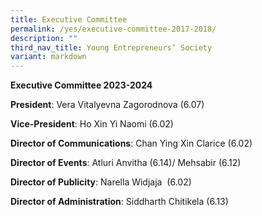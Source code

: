 ```yaml
---
title: Executive Committee
permalink: /yes/executive-committee-2017-2018/
description: ""
third_nav_title: Young Entrepreneurs’ Society
variant: markdown
---
```

**Executive Committee 2023-2024**

**President**: Vera Vitalyevna Zagorodnova (6.07)

**Vice-President**: Ho Xin Yi Naomi (6.02)

**Director of Communications**: Chan Ying Xin Clarice (6.02)

**Director of Events**: Atluri Anvitha (6.14)/ Mehsabir (6.12)

**Director of Publicity**: Narella Widjaja  (6.02)

**Director of Administration**: Siddharth Chitikela (6.13)